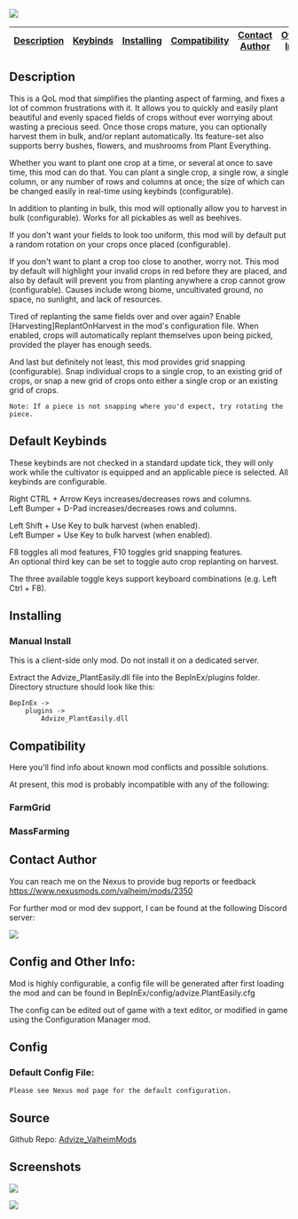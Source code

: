 ![](https://staticdelivery.nexusmods.com/mods/3667/images/2350/2350-1680396207-678103137.png)

| [Description](#description) | [Keybinds](#default-keybinds) | [Installing](#installing) | [Compatibility](#compatibility) | [Contact Author](#contact-author) | [Other Info](#config-and-other-info) | [Config](#config) | [Source](#source) | [Screenshots](#screenshots) |
|---|---|---|---|---|---|---|---|---|

## Description
This is a QoL mod that simplifies the planting aspect of farming, and fixes a lot of common frustrations with it. It allows you to quickly and easily plant beautiful and evenly spaced fields of crops without ever worrying about wasting a precious seed. Once those crops mature, you can optionally harvest them in bulk, and/or replant automatically. Its feature-set also supports berry bushes, flowers, and mushrooms from Plant Everything.

Whether you want to plant one crop at a time, or several at once to save time, this mod can do that. You can plant a single crop, a single row, a single column, or any number of rows and columns at once; the size of which can be changed easily in real-time using keybinds (configurable).

In addition to planting in bulk, this mod will optionally allow you to harvest in bulk (configurable). Works for all pickables as well as beehives.

If you don't want your fields to look too uniform, this mod will by default put a random rotation on your crops once placed (configurable).

If you don't want to plant a crop too close to another, worry not. This mod by default will highlight your invalid crops in red before they are placed, and also by default will prevent you from planting anywhere a crop cannot grow (configurable). Causes include wrong biome, uncultivated ground, no space, no sunlight, and lack of resources.

Tired of replanting the same fields over and over again? Enable [Harvesting]ReplantOnHarvest in the mod's configuration file. When enabled, crops will automatically replant themselves upon being picked, provided the player has enough seeds.

And last but definitely not least, this mod provides grid snapping (configurable). Snap individual crops to a single crop, to an existing grid of crops, or snap a new grid of crops onto either a single crop or an existing grid of crops.

`Note: If a piece is not snapping where you'd expect, try rotating the piece.`

## Default Keybinds

These keybinds are not checked in a standard update tick, they will only work while the cultivator is equipped and an applicable piece is selected. All keybinds are configurable.

Right CTRL + Arrow Keys increases/decreases rows and columns.
<br>
Left Bumper + D-Pad increases/decreases rows and columns.

Left Shift + Use Key to bulk harvest (when enabled).
<br>
Left Bumper + Use Key to bulk harvest (when enabled).

F8 toggles all mod features, F10 toggles grid snapping features.
<br>
An optional third key can be set to toggle auto crop replanting on harvest.

The three available toggle keys support keyboard combinations (e.g. Left Ctrl + F8).

## Installing

### Manual Install

This is a client-side only mod. Do not install it on a dedicated server.

Extract the Advize_PlantEasily.dll file into the BepInEx/plugins folder.
Directory structure should look like this:
```
BepInEx ->
    plugins ->
        Advize_PlantEasily.dll
```

## Compatibility
Here you'll find info about known mod conflicts and possible solutions.

At present, this mod is probably incompatible with any of the following:

### FarmGrid

### MassFarming

## Contact Author
You can reach me on the Nexus to provide bug reports or feedback https://www.nexusmods.com/valheim/mods/2350

For further mod or mod dev support, I can be found at the following Discord server:

[![](https://i.imgur.com/HZMpQip.png)](https://discord.gg/89bBsvK5KC)

## Config and Other Info:
Mod is highly configurable, a config file will be generated after first loading the mod and can be found in ﻿BepInEx/config/advize.PlantEasily.cfg

The config can be edited out of game with a text editor, or modified in game using the Configuration Manager mod.

## Config
### Default Config File:
```
Please see Nexus mod page for the default configuration.
```
## Source
Github Repo: [Advize_ValheimMods](https://github.com/AdvizeGH/Advize_ValheimMods)

## Screenshots

![](https://staticdelivery.nexusmods.com/mods/3667/images/2350/2350-1680393071-2012614102.png)

![](https://staticdelivery.nexusmods.com/mods/3667/images/2350/2350-1680393102-1729624824.png)